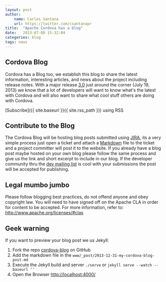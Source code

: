 ```yaml
---
layout: post
author:
    name: Carlos Santana
    url: https://twitter.com/csantanapr
title:  "Apache Cordova has a blog"
date:   2013-07-08 15:32:04
categories: blog
tags: news
---
```


Cordova Blog
---
Cordova has a Blog too, we establish this blog to share the latest information, interesting articles, and news about the project including release notes. With a major release [3.0](https://issues.apache.org/jira/browse/CB/fixforversion/12322491) just around the corner (July 19, 2013) we know that a lot of developers will want to know what's the latest with Cordova and will also want to share what cool stuff others are doing with Cordova.

[Subscribe]({{ site.baseurl }}{{ site.rss_path }}) using RSS

Contribute to the Blog
---
The Cordova Blog will be hosting blog posts submitted using [JIRA](https://issues.apache.org/jira/browse/CB), its a very simple process just open a ticket and attach a [Markdown](http://daringfireball.net/projects/markdown) file to the ticket and a project committer will post it to the website. If you already have a blog post maybe hosted on your own blog please follow the same process and give us the link and short excerpt to include in our blog. If the developer community thru the [dev mailing list](mailto:dev@cordova.apache.org) is cool with your submissions the post will be accepted for publishing.

Legal mumbo jumbo
---
Please follow blogging best practices, do not offend anyone and obey copyright law.
You will need to have signed off on the Apache CLA in order for content to be accepted. For more information, refer to: http://www.apache.org/licenses/#clas

Geek warning
---
If you want to preview your blog post we us Jekyll:
1. Fork the repo [cordova-blog](https://github.com/csantanapr/cordova-blog) on GitHub
2. Add the markdown file in the `www/_post/2013-12-31-my-cordova-blog-post.md`
3. Execute the Jekyll build and server `./serve` or `jekyll serve --watch --baseurl ''`
4. Open the Browser [http://localhost:4000/](http://localhost:4000/)
